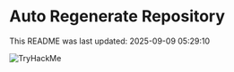 # Auto Regenerate Repository

This README was last updated: 2025-09-09 05:29:10

 ![TryHackMe](https://tryhackme.com/badge/533634)